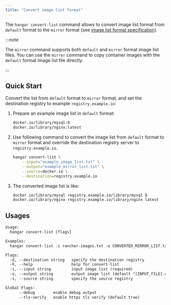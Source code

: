 ```yaml
---
title: "Convert image list format"
---
```


The `hangar convert-list` command allows to convert image list format from `default` format to the `mirror` format (see [image list format specification](/docs/v1.9/mirror/image-list-format)).

:::note

The `mirror` command supports both `default` and `mirror` format image list files. You can use the `mirror` command to copy container images with the `default` format image list file directly.

:::

## Quick Start

Convert the list from `default` format to `mirror` format, and set the destination registry to example `registry.example.io`:

1. Prepare an example image list in `default` format:
    ```txt title="example_image_list.txt"
    docker.io/library/mysql:8
    docker.io/library/nginx:latest
    ```

1. Use following command to convert the image list from `default` format to `mirror` format and override the destination registry server to `registry.example.io`.

    ```sh
    hangar convert-list \
        --input="example_image_list.txt" \
        --output="example_mirror_list.txt" \
        --source=docker.io \
        --destination=registry.example.io
    ```

1. The converted image list is like:

    ```txt title="example_mirror_list.txt"
    docker.io/library/mysql registry.example.io/library/mysql 8
    docker.io/library/nginx registry.example.io/library/nginx latest
    ```

## Usages

```txt
Usage:
  hangar convert-list [flags]

Examples:
  hangar convert-list -i rancher-images.txt -o CONVERTED_MIRROR_LIST.txt

Flags:
  -d, --destination string   specify the destination registry
  -h, --help                 help for convert-list
  -i, --input string         input image list (required)
  -o, --output string        output image list (default "[INPUT_FILE].converted")
  -s, --source string        specify the source registry

Global Flags:
      --debug        enable debug output
      --tls-verify   enable https tls verify (default true)
```
